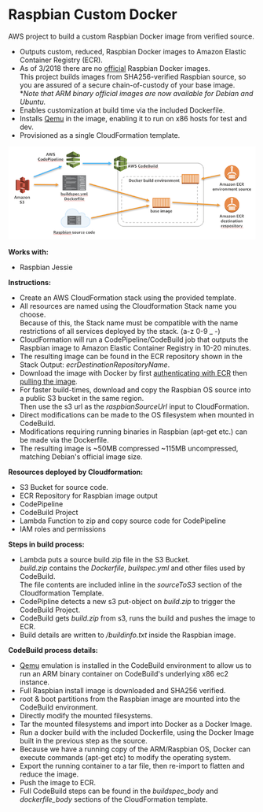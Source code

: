# Raspbian Custom Docker
AWS project to build a custom Raspbian Docker image from verified source.  

* Outputs custom, reduced, Raspbian Docker images to Amazon Elastic Container Registry (ECR).  
* As of 3/2018 there are no [official](https://docs.docker.com/docker-hub/official_repos/) Raspbian Docker images.  
This project builds images from SHA256-verified Raspbian source, so you are assured of a secure chain-of-custody of your base image.  
**Note that ARM binary official images are now available for Debian and Ubuntu.*  
* Enables customization at build time via the included Dockerfile.  
* Installs [Qemu](https://www.qemu.org) in the image, enabling it to run on x86 hosts for test and dev.    
* Provisioned as a single CloudFormation template.  

![Architecture Diagram](/images/docker_architecture.png)


__Works with:__ 
* Raspbian Jessie

__Instructions:__  
* Create an AWS CloudFormation stack using the provided template.
* All resources are named using the Cloudformation Stack name you choose.  
Because of this, the Stack name must be compatible with the name restrictions of all services deployed by the stack.  (a-z 0-9 _ -)  
* CloudFormation will run a CodePipeline/CodeBuild job that outputs the Raspbian image to Amazon Elastic Container Registry in 10-20 minutes.  
* The resulting image can be found in the ECR repository shown in the Stack Output: *ecrDestinationRepositoryName*.  
* Download the image with Docker by first [authenticating with ECR](https://docs.aws.amazon.com/AmazonECR/latest/userguide/Registries.html#registry_auth) then [pulling the image](https://docs.aws.amazon.com/AmazonECR/latest/userguide/docker-pull-ecr-image.html).     
* For faster build-times, download and copy the Raspbian OS source into a public S3 bucket in the same region.  
Then use the s3 url as the *raspbianSourceUrl* input to CloudFormation.  
* Direct modifications can be made to the OS filesystem when mounted in CodeBuild.  
* Modifications requiring running binaries in Raspbian (apt-get etc.) can be made via the Dockerfile.    
* The resulting image is ~50MB compressed ~115MB uncompressed, matching Debian's official image size.  

__Resources deployed by Cloudformation:__
* S3 Bucket for source code.
* ECR Repository for Raspbian image output
* CodePipeline
* CodeBuild Project
* Lambda Function to zip and copy source code for CodePipeline
* IAM roles and permissions

__Steps in build process:__
* Lambda puts a source build.zip file in the S3 Bucket.  
*build.zip* contains the *Dockerfile*, *builspec.yml* and other files used by CodeBuild.  
The file contents are included inline in the *sourceToS3* section of the Cloudformation Template.   
* CodePipline detects a new s3 put-object on *build.zip* to trigger the CodeBuild Project.  
* CodeBuild gets *build.zip* from s3, runs the build and pushes the image to ECR.  
* Build details are written to */buildinfo.txt* inside the Raspbian image. 

__CodeBuild process details:__  
* [Qemu](https://www.qemu.org) emulation is installed in the CodeBuild environment to allow us to run an ARM binary container on CodeBuild's underlying x86 ec2 instance.  
* Full Raspbian install image is downloaded and SHA256 verified.  
* root & boot partitions from the Raspbian image are mounted into the CodeBuild environment.  
* Directly modify the mounted filesystems.
* Tar the mounted filesystems and import into Docker as a Docker Image.  
* Run a docker build with the included Dockerfile, using the Docker Image built in the previous step as the source.  
* Because we have a running copy of the ARM/Raspbian OS, Docker can execute commands (apt-get etc) to modify the operating system.
* Export the running container to a tar file, then re-import to flatten and reduce the image.  
* Push the image to ECR. 
* Full CodeBuild steps can be found in the *buildspec_body* and *dockerfile_body* sections of the CloudFormation template.  


 
